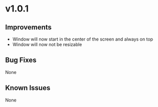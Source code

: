 # v1.0.1
## Improvements
- Window will now start in the center of the screen and always on top
- Window will now not be resizable
## Bug Fixes
None
## Known Issues
None
